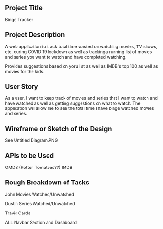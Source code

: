 ## Project Title 
Binge Tracker 

## Project Description 
A web application to track total time wasted on watching movies, TV shows, etc. during COVID 19 lockdown as well as trackinga running list of movies and series you want to watch and have completed watching. 

Provides suggestions based on yoru list as well as IMDB's top 100 as well as movies for the kids. 

## User Story 
As a user, I want to keep track of movies and series that I want to watch and have watched as well as getting suggestions on what to watch. The application will allow me to see the total time I have binge watched movies and series.  

## Wireframe or Sketch of the Design 
See Untitled Diagram.PNG

## APIs to be Used
OMDB (Rotten Tomatoes??)
IMDB 

## Rough Breakdown of Tasks
John 
Movies Watched/Unwatched 

Dustin 
Series Watched/Unwatched 

Travis 
Cards 

ALL
Navbar Section and Dashboard 
